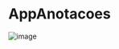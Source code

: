 # AppAnotacoes

![image](https://user-images.githubusercontent.com/11823640/223450943-fe56d881-9f96-4a44-9d8a-1c1e68861d34.png)
